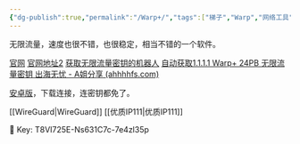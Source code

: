 ```yaml
---
{"dg-publish":true,"permalink":"/Warp+/","tags":["梯子","Warp","网络工具"],"noteIcon":""}
---
```



无限流量，速度也很不错，也很稳定，相当不错的一个软件。

[官网](https://1.1.1.1/)
[官网地址2](https://cloudflarewarp.com/)
[获取无限流量密钥的机器人](https://t.me/generatewarpplusbot)
[自动获取1.1.1.1 Warp+ 24PB 无限流量密钥 出海无忧 - A姐分享 (ahhhhfs.com)](https://www.ahhhhfs.com/40632/)

[安卓版](https://t.me/c/1798537369/707)，下载连接，连密钥都免了。

[[WireGuard\|WireGuard]]
[[优质IP111\|优质IP111]]


🔐 Key: T8VI725E-Ns631C7c-7e4zl35p 
